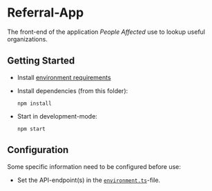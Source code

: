 # Referral-App

The front-end of the application _People Affected_ use to lookup useful organizations.

## Getting Started

- Install [environment requirements](../README.md)
- Install dependencies (from this folder):

      npm install

- Start in development-mode:

      npm start

## Configuration

Some specific information need to be configured before use:

- Set the API-endpoint(s) in the [`environment.ts`](./src/environments/environment.ts)-file.
